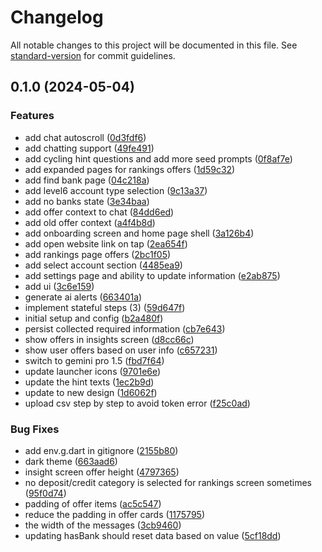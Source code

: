 # Changelog

All notable changes to this project will be documented in this file. See [standard-version](https://github.com/conventional-changelog/standard-version) for commit guidelines.

## 0.1.0 (2024-05-04)


### Features

* add chat autoscroll ([0d3fdf6](https://github.com/maxint-app/finsight/commit/0d3fdf60d44a4f14f3202a8cbb290b16ce34b93a))
* add chatting support ([49fe491](https://github.com/maxint-app/finsight/commit/49fe491415dcf5a8a389aba01c2012d0080aeff3))
* add cycling hint questions and add more seed prompts ([0f8af7e](https://github.com/maxint-app/finsight/commit/0f8af7ed00d19faa4821e9dfd1d0923cc6cadcfd))
* add expanded pages for rankings offers ([1d59c32](https://github.com/maxint-app/finsight/commit/1d59c32f4fe21d7ce1a796069d3fc50539ea30c2))
* add find bank page ([04c218a](https://github.com/maxint-app/finsight/commit/04c218ac4ffed94636f8c11b3396b38a3c619305))
* add level6 account type selection ([9c13a37](https://github.com/maxint-app/finsight/commit/9c13a379f0a9b6a15d3cc77a118388e8f7d8e7ca))
* add no banks state ([3e34baa](https://github.com/maxint-app/finsight/commit/3e34baacb7bff0be538eb580ad15c7a3d5a329cf))
* add offer context to chat ([84dd6ed](https://github.com/maxint-app/finsight/commit/84dd6ed13baabd2410537b1d563ee33e43b4e757))
* add old offer context ([a4f4b8d](https://github.com/maxint-app/finsight/commit/a4f4b8d761313124d1ce7b0796fe96079ebd05bc))
* add onboarding screen and home page shell ([3a126b4](https://github.com/maxint-app/finsight/commit/3a126b46245b754f43d169f6ad753cea10cbed8c))
* add open website link on tap ([2ea654f](https://github.com/maxint-app/finsight/commit/2ea654f6fb5953662dc6420063ab7306a885e829))
* add rankings page offers ([2bc1f05](https://github.com/maxint-app/finsight/commit/2bc1f05e56120caba556d9e1d30793ee4493e13f))
* add select account section ([4485ea9](https://github.com/maxint-app/finsight/commit/4485ea90beb678dd26bb6f2e4766139d3af721c3))
* add settings page and ability to update information ([e2ab875](https://github.com/maxint-app/finsight/commit/e2ab875dc7ce7d4399c8d1dc1b1af88f66151fd7))
* add ui ([3c6e159](https://github.com/maxint-app/finsight/commit/3c6e159c0d032bcbbcd3f187965459b4454ab5f5))
* generate ai alerts ([663401a](https://github.com/maxint-app/finsight/commit/663401aeb55f7dcb1f494e982316e93d493d69dd))
* implement stateful steps (3) ([59d647f](https://github.com/maxint-app/finsight/commit/59d647f75ba08d342cd3d796a3b38ee937682f3b))
* initial setup and config ([b2a480f](https://github.com/maxint-app/finsight/commit/b2a480fce5b82185451c7d3aceb2fd7fddd9cbb4))
* persist collected required information ([cb7e643](https://github.com/maxint-app/finsight/commit/cb7e643d84ad55cc942616b516e2b9775d3dab3a))
* show offers in insights screen ([d8cc66c](https://github.com/maxint-app/finsight/commit/d8cc66cfcd358eaec53c15732610a8d5817041d2))
* show user offers based on user info ([c657231](https://github.com/maxint-app/finsight/commit/c6572314779d1b774a7b3d17481e1c44f1adddaa))
* switch to gemini pro 1.5 ([fbd7f64](https://github.com/maxint-app/finsight/commit/fbd7f64cff32118661f853d961eb28e329eeb23a))
* update launcher icons ([9701e6e](https://github.com/maxint-app/finsight/commit/9701e6e0a5dc68c70815f669a161b04e967a62ef))
* update the hint texts ([1ec2b9d](https://github.com/maxint-app/finsight/commit/1ec2b9d7cc3c8cb0077440f4578022f7f7730fc8))
* update to new design ([1d6062f](https://github.com/maxint-app/finsight/commit/1d6062fc3a1c8b31c846cb8fb6381abfa6db460a))
* upload csv step by step to avoid token error ([f25c0ad](https://github.com/maxint-app/finsight/commit/f25c0ad08d87db954176aa4ac4f0caf336352cad))


### Bug Fixes

* add env.g.dart in gitignore ([2155b80](https://github.com/maxint-app/finsight/commit/2155b80221bbb648bcaabccf84e4d0ef0ffeb9cf))
* dark theme ([663aad6](https://github.com/maxint-app/finsight/commit/663aad62b40a188ad03b2d86f5207cf6e9ea24fd))
* insight screen offer height ([4797365](https://github.com/maxint-app/finsight/commit/47973658084d61ef3fd664180edb20b87065e5e8))
* no deposit/credit category is selected for rankings screen sometimes ([95f0d74](https://github.com/maxint-app/finsight/commit/95f0d74f239cddd8608f11bbc749700844298d70))
* padding of offer items ([ac5c547](https://github.com/maxint-app/finsight/commit/ac5c547ecc65e086ed80a1cc3e90e974afadeb70))
* reduce the padding in offer cards ([1175795](https://github.com/maxint-app/finsight/commit/117579561c8a44f1c8029d98fb91c6a0ec0c4737))
* the width of the messages ([3cb9460](https://github.com/maxint-app/finsight/commit/3cb94607939f22d72c5644c01d2d696d92aa124b))
* updating hasBank should reset data based on value ([5cf18dd](https://github.com/maxint-app/finsight/commit/5cf18dd02e88190ed4e0eb12b2e85e1e68461956))
